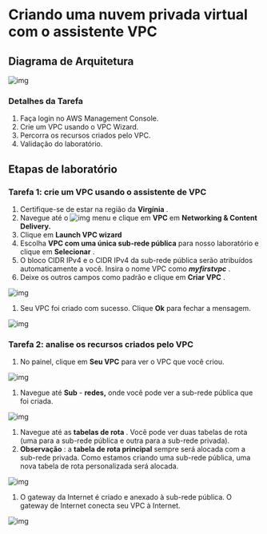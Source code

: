 # Criando uma nuvem privada virtual com o assistente VPC

## Diagrama de Arquitetura

![img](https://play.whizlabs.com/frontend/web/media/2020/07/14/task_id_149_creating_a_virtual_private_cloud_with_vpc_wizard.png)

### Detalhes da Tarefa

1. Faça login no AWS Management Console.
2. Crie um VPC usando o VPC Wizard.
3. Percorra os recursos criados pelo VPC.
4. Validação do laboratório.

## Etapas de laboratório

### Tarefa 1: crie um VPC usando o assistente de VPC

1. Certifique-se de estar na região da **Virgínia** .
2. Navegue até o ![img](https://play.whizlabs.com/frontend/web/media/2020/02/19/image8_23_36.png) menu e clique em **VPC** em **Networking & Content Delivery.**
3. Clique em **Launch VPC wizard**
4. Escolha **VPC com uma única sub-rede pública** para nosso laboratório e clique em **Selecionar** .
5. O bloco CIDR IPv4 e o CIDR IPv4 da sub-rede pública serão atribuídos automaticamente a você. Insira o nome VPC como ***myfirstvpc*** .
6. Deixe os outros campos como padrão e clique em **Criar VPC** .

![img](https://play.whizlabs.com/frontend/web/media/2020/02/19/image2_25_22.png)

1. Seu VPC foi criado com sucesso. Clique **Ok** para fechar a mensagem.

![img](https://play.whizlabs.com/frontend/web/media/2020/02/19/image6_25_51.png)

### Tarefa 2: analise os recursos criados pelo VPC

1. No painel, clique em **Seu VPC** para ver o VPC que você criou.

![img](https://play.whizlabs.com/frontend/web/media/2021/06/21/2.png)

1. Navegue até **Sub** - **redes,** onde você pode ver a sub-rede pública que foi criada.

![img](https://play.whizlabs.com/frontend/web/media/2021/07/08/task_3_step_2.jpg)

1. Navegue até as **tabelas de rota** . Você pode ver duas tabelas de rota (uma para a sub-rede pública e outra para a sub-rede privada).
2. **Observação** : a **tabela de rota principal** sempre será alocada com a sub-rede privada. Como estamos criando uma sub-rede pública, uma nova tabela de rota personalizada será alocada.

![img](https://play.whizlabs.com/frontend/web/media/2021/07/08/task_3_step_4.jpg)

1. O gateway da Internet é criado e anexado à sub-rede pública. O gateway de Internet conecta seu VPC à Internet.

![img](https://play.whizlabs.com/frontend/web/media/2020/10/28/igw-list.png)